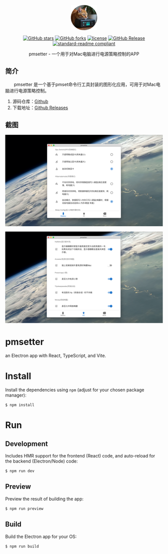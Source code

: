 <p align="center">
<img src="./docs/imgs/pmset-cat.png" height="80"/>
</p>

<div align="center">

[![GitHub stars](https://img.shields.io/github/stars/maoguy/pmsetter?logo=github)](https://github.com/maoguy/pmsetter/stargazers)
[![GitHub forks](https://img.shields.io/github/forks/maoguy/pmsetter?logo=github)](https://github.com/maoguy/pmsetter/network)
[![license](https://img.shields.io/github/license/maoguy/pmsetter)](https://github.com/maoguy/pmsetter/blob/master/LICENSE)
[![GitHub Release](https://img.shields.io/github/v/release/maoguy/pmsetter?label=Release)](https://github.com/maoguy/pmsetter/releases)
[![standard-readme compliant](https://img.shields.io/badge/readme%20style-standard-brightgreen.svg?style=flat-square)](https://github.com/RichardLitt/standard-readme)
</div>

<div align="center">
  pmsetter - 一个用于对Mac电脑进行电源策略控制的APP
</div>

## 简介
&emsp;&emsp;pmsetter 是一个基于pmset命令行工具封装的图形化应用，可用于对Mac电脑进行电源策略控制。

1. 源码仓库：[Github](https://github.com/maoguy/pmsetter)
2. 下载地址：[Github Releases](https://github.com/maoguy/pmsetter/releases)

## 截图

![pmsetter-1.png](docs/imgs/screenshots/pmsetter-1.png)


![pmsetter-2.png](docs/imgs/screenshots/pmsetter-2.png)

# pmsetter
an Electron app with React, TypeScript, and Vite.

# Install

Install the dependencies using `npm` (adjust for your chosen package manager):

```sh
$ npm install
```

# Run

## Development

Includes HMR support for the frontend (React) code, and auto-reload for the backend (Electron/Node) code:

```sh
$ npm run dev
```

## Preview

Preview the result of building the app:

```sh
$ npm run preview
```

## Build

Build the Electron app for your OS:

```sh
$ npm run build
```

